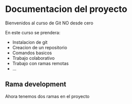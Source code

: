 # Documentacion del proyecto

Bienvenidos al curso de Git NO desde cero

En este curso se prendera:

- Instalacion de git
- Creacion de un repositorio
- Comandos basicos
- Trabajo colaborativo
- Trabajo con ramas remotas
- ...

## Rama development

Ahora tenemos dos ramas en el proyecto
